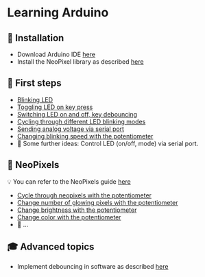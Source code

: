# Learning Arduino

## :rocket: Installation

* Download Arduino IDE [here](https://www.arduino.cc/en/Main/Software)
* Install the NeoPixel library as described
  [here](https://learn.adafruit.com/adafruit-neopixel-uberguide/arduino-library-installation#install-adafruit-neopixel-via-library-manager-16-2)

## :hatching_chick: First steps

* [Blinking LED](first-steps/blinking-led)
* [Toggling LED on key press](first-steps/toggle-led)
* [Switching LED on and off, key debouncing](first-steps/switch-led)
* [Cycling through different LED blinking modes](first-steps/cycle-led)
* [Sending analog voltage via serial port](first-steps/send-voltage-via-serial)
* [Changing blinking speed with the potentiometer](first-steps/blinking-speed)
* :thought_balloon: Some further ideas: Control LED (on/off, mode) via serial port.

## :traffic_light: NeoPixels

:bulb: You can refer to the NeoPixels guide
[here](https://learn.adafruit.com/adafruit-neopixel-uberguide/arduino-library-use)

* [Cycle through neopixels with the potentiometer](neopixels/cycle)
* [Change number of glowing pixels with the potentiometer](neopixels/fill)
* [Change brightness with the potentiometer](neopixels/change-brightness)
* [Change color with the potentiometer](neopixels/change-color-pot)
* :thought_balloon: ...

## :mortar_board: Advanced topics

* Implement debouncing in software as described
  [here](https://www.arduino.cc/en/tutorial/debounce)
